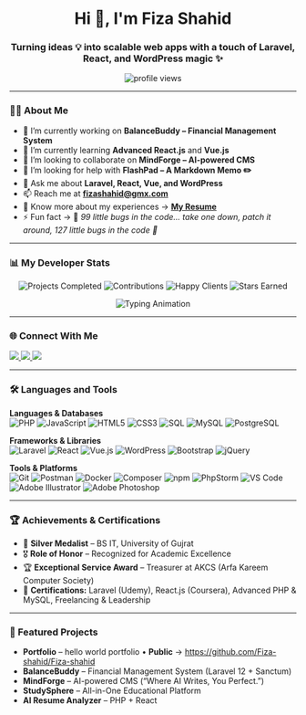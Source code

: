 <h1 align="center">Hi 👋, I'm Fiza Shahid</h1>
<h3 align="center">Turning ideas 💡 into scalable web apps with a touch of Laravel, React, and WordPress magic ✨</h3>

<p align="center">
  <img src="https://komarev.com/ghpvc/?username=Fiza-shahid&label=Profile%20views&color=0e75b6&style=flat" alt="profile views" />
</p>

---

### 👩‍💻 About Me
- 🔭 I’m currently working on **BalanceBuddy – Financial Management System**
- 🌱 I’m currently learning **Advanced React.js** and **Vue.js**
- 👯 I’m looking to collaborate on **MindForge – AI-powered CMS**
- 🤝 I’m looking for help with **FlashPad – A Markdown Memo ✏️**
- 💬 Ask me about **Laravel, React, Vue, and WordPress**
- 📫 Reach me at **fizashahid@gmx.com**
- 📄 Know more about my experiences → **[My Resume](https://github.com/Fiza-shahid/Fiza-shahid/blob/main/Fiza%20Shahid(Dev)%20(1).pdf)** 
- ⚡ Fun fact → 🐞 *99 little bugs in the code… take one down, patch it around, 127 little bugs in the code 🎵*

---

### 📊 My Developer Stats
<p align="center">
  <img src="https://img.shields.io/badge/👨‍💻_Projects_Completed-12+-blue?style=for-the-badge&logo=github" alt="Projects Completed" />
  <img src="https://img.shields.io/badge/🚀_Contributions-500+-brightgreen?style=for-the-badge&logo=git" alt="Contributions" />
  <img src="https://img.shields.io/badge/✨_Happy_Clients-7+-purple?style=for-the-badge&logo=handshake" alt="Happy Clients" />
  <img src="https://img.shields.io/badge/🌟_Stars_Earned-25+-orange?style=for-the-badge&logo=starship" alt="Stars Earned" />
</p>

<p align="center">
  <img src="https://readme-typing-svg.herokuapp.com?font=Fira+Code&size=22&pause=1000&color=0E75B6&center=true&vCenter=true&width=600&lines=Turning+coffee+☕+into+clean+code+💻;Debugging+at+2AM+like+a+pro+😅;Building+scalable+apps+with+Laravel%2C+React+%26+WordPress+🚀;Always+learning+something+new+📚" alt="Typing Animation" />
</p>


---

### 🌐 Connect With Me
<p align="left">
  <a href="https://www.linkedin.com/in/fiza-shahid-dev/" target="_blank">
    <img src="https://img.shields.io/badge/LinkedIn-Fiza%20Shahid-blue?style=for-the-badge&logo=linkedin&logoColor=white" />
  </a>
  <a href="https://twitter.com/calm_pristine" target="_blank">
    <img src="https://img.shields.io/badge/Twitter-@calm__pristine-1DA1F2?style=for-the-badge&logo=twitter&logoColor=white" />
  </a>
  <a href="https://instagram.com/calm._.pristine" target="_blank">
    <img src="https://img.shields.io/badge/Instagram-@calm._.pristine-E4405F?style=for-the-badge&logo=instagram&logoColor=white" />
  </a>
</p>

---

### 🛠️ Languages and Tools

**Languages & Databases**  
![PHP](https://img.shields.io/badge/PHP-777BB4?style=for-the-badge&logo=php&logoColor=white)
![JavaScript](https://img.shields.io/badge/JavaScript-F7DF1E?style=for-the-badge&logo=javascript&logoColor=black)
![HTML5](https://img.shields.io/badge/HTML5-E34F26?style=for-the-badge&logo=html5&logoColor=white)
![CSS3](https://img.shields.io/badge/CSS3-1572B6?style=for-the-badge&logo=css3&logoColor=white)
![SQL](https://img.shields.io/badge/SQL-444?style=for-the-badge&logo=database&logoColor=white)
![MySQL](https://img.shields.io/badge/MySQL-4479A1?style=for-the-badge&logo=mysql&logoColor=white)
![PostgreSQL](https://img.shields.io/badge/PostgreSQL-4169E1?style=for-the-badge&logo=postgresql&logoColor=white)

**Frameworks & Libraries**  
![Laravel](https://img.shields.io/badge/Laravel-FF2D20?style=for-the-badge&logo=laravel&logoColor=white)
![React](https://img.shields.io/badge/React-20232A?style=for-the-badge&logo=react&logoColor=61DAFB)
![Vue.js](https://img.shields.io/badge/Vue.js-35495E?style=for-the-badge&logo=vuedotjs&logoColor=4FC08D)
![WordPress](https://img.shields.io/badge/WordPress-21759B?style=for-the-badge&logo=wordpress&logoColor=white)
![Bootstrap](https://img.shields.io/badge/Bootstrap-7952B3?style=for-the-badge&logo=bootstrap&logoColor=white)
![jQuery](https://img.shields.io/badge/jQuery-0769AD?style=for-the-badge&logo=jquery&logoColor=white)

**Tools & Platforms**  
![Git](https://img.shields.io/badge/Git-F05032?style=for-the-badge&logo=git&logoColor=white)
![Postman](https://img.shields.io/badge/Postman-FF6C37?style=for-the-badge&logo=postman&logoColor=white)
![Docker](https://img.shields.io/badge/Docker-2496ED?style=for-the-badge&logo=docker&logoColor=white)
![Composer](https://img.shields.io/badge/Composer-885630?style=for-the-badge&logo=composer&logoColor=white)
![npm](https://img.shields.io/badge/npm-CB3837?style=for-the-badge&logo=npm&logoColor=white)
![PhpStorm](https://img.shields.io/badge/PhpStorm-000000?style=for-the-badge&logo=phpstorm&logoColor=white)
![VS Code](https://img.shields.io/badge/VS%20Code-007ACC?style=for-the-badge&logo=visualstudiocode&logoColor=white)
![Adobe Illustrator](https://img.shields.io/badge/Adobe_Illustrator-FF9A00?style=for-the-badge&logo=adobeillustrator&logoColor=white)
![Adobe Photoshop](https://img.shields.io/badge/Adobe_Photoshop-31A8FF?style=for-the-badge&logo=adobephotoshop&logoColor=white)

---

### 🏆 Achievements & Certifications
- 🥈 **Silver Medalist** – BS IT, University of Gujrat  
- 🎖️ **Role of Honor** – Recognized for Academic Excellence  
- 🏆 **Exceptional Service Award** – Treasurer at AKCS (Arfa Kareem Computer Society)  
- 📜 **Certifications:** Laravel (Udemy), React.js (Coursera), Advanced PHP & MySQL, Freelancing & Leadership

---

### 🚀 Featured Projects
- **Portfolio** – hello world portfolio • **Public** → https://github.com/Fiza-shahid/Fiza-shahid  
- **BalanceBuddy** – Financial Management System (Laravel 12 + Sanctum)
- **MindForge** – AI-powered CMS (“Where AI Writes, You Perfect.”) 
- **StudySphere** – All-in-One Educational Platform  
- **AI Resume Analyzer** – PHP + React 
